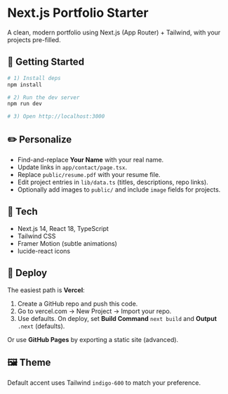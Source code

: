 # Next.js Portfolio Starter

A clean, modern portfolio using Next.js (App Router) + Tailwind, with your projects pre-filled.

## 🚀 Getting Started

```bash
# 1) Install deps
npm install

# 2) Run the dev server
npm run dev

# 3) Open http://localhost:3000
```

## ✏️ Personalize

- Find-and-replace **Your Name** with your real name.
- Update links in `app/contact/page.tsx`.
- Replace `public/resume.pdf` with your resume file.
- Edit project entries in `lib/data.ts` (titles, descriptions, repo links).
- Optionally add images to `public/` and include `image` fields for projects.

## 🧪 Tech
- Next.js 14, React 18, TypeScript
- Tailwind CSS
- Framer Motion (subtle animations)
- lucide-react icons

## 🛫 Deploy
The easiest path is **Vercel**:

1. Create a GitHub repo and push this code.
2. Go to vercel.com → New Project → Import your repo.
3. Use defaults. On deploy, set **Build Command** `next build` and **Output** `.next` (defaults).

Or use **GitHub Pages** by exporting a static site (advanced).

## 🖼 Theme
Default accent uses Tailwind `indigo-600` to match your preference.
